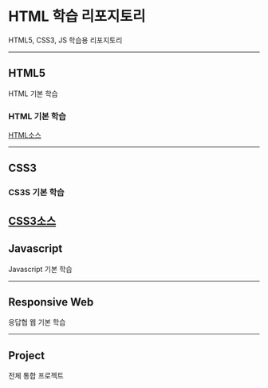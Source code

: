 





# HTML 학습 리포지토리
HTML5, CSS3, JS 학습용 리포지토리

------------------------------

## HTML5
HTML 기본 학습

### HTML 기본 학습
[HTML소스](https://github.com/SeoDongWoo1216/StudyHtml/tree/main/01_HTML)


-------------------------------

## CSS3

### CS3S 기본 학습
[CSS3소스](https://github.com/SeoDongWoo1216/StudyHtml/tree/main/02_CSS)
-------------------------------

## Javascript
Javascript 기본 학습

-------------------------------

## Responsive Web
응답협 웹 기본 학습

--------------------------------

## Project
전체 통합 프로젝트
